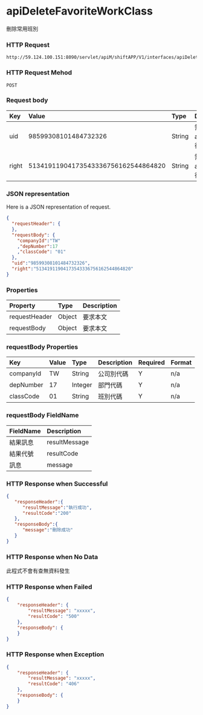 # apiDeleteFavoriteWorkClass
刪除常用班別

### HTTP Request
```
http://59.124.100.151:8090/servlet/apiM/shiftAPP/V1/interfaces/apiDeleteFavoriteWorkClass
```

### HTTP Request Mehod
```
POST
```

### Request body
| Key | Value | Type | Description |
|:----------|:-------------|:-----|:------------|
| uid | 98599308101484732326 | String | 需透過apiLogin取得
| right | 51341911904173543336756162544864820 | String | 需透過apiLogin取得 |

### JSON representation
Here is a JSON representation of request.
```json
{
  "requestHeader": {
  },
  "requestBody": {
    "companyId":"TW"
    ,"depNumber":17
    ,"classCode": "01"
  },
  "uid":"98599308101484732326",
  "right":"51341911904173543336756162544864820"
}
```

### Properties
| Property | Type | Description |
|:---------|:-----|:------------|
| requestHeader | Object | 要求本文 |
| requestBody | Object | 要求本文 |

### requestBody Properties
| Key | Value | Type | Description | Required | Format |
|:----------|:-------------|:-----|:------------|:------------|:------------|
| companyId | TW | String | 公司別代碼 | Y | n/a |
| depNumber | 17 | Integer | 部門代碼 | Y | n/a |
| classCode | 01 | String | 班別代碼 | Y | n/a |

### requestBody FieldName
| FieldName | Description |
|:----------|:-------------|
| 結果訊息 | resultMessage |
| 結果代號 | resultCode |
| 訊息 | message |

### HTTP Response when Successful
```json
{
   "responseHeader":{
      "resultMessage":"執行成功",
      "resultCode":"200"
   },
   "responseBody":{
      "message":"刪除成功"
   }
}
```

### HTTP Response when No Data
此程式不會有查無資料發生

### HTTP Response when Failed
```json
{
    "responseHeader": {
        "resultMessage": "xxxxx",
        "resultCode": "500"
    },
    "responseBody": {
    }
}
```

### HTTP Response when Exception
```json
{
    "responseHeader": {
        "resultMessage": "xxxxx",
        "resultCode": "406"
    },
    "responseBody": {
    }
}
```
